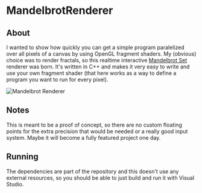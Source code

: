 # MandelbrotRenderer

## About
I wanted to show how quickly you can get a simple program paralelized over all pixels of a canvas by using OpenGL fragment shaders. My (obvious) choice was to render fractals, so this realtime interactive [Mandelbrot Set](https://goo.gl/JIVgRu) renderer was born. It's written in C++ and makes it very easy to write and use your own fragment shader (that here works as a way to define a program you want to run for every pixel).

![Mandelbrot Renderer](https://i.imgur.com/DFlpDSE.jpg)

## Notes
This is meant to be a proof of concept, so there are no custom floating points for the extra precision that would be needed or a really good input system. Maybe it will become a fully featured project one day.

## Running
The dependencies are part of the repository and this doesn't use any external resources, so you should be able to just build and run it with Visual Studio.
